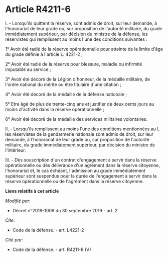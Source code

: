 # Article R4211-6

I. - Lorsqu'ils quittent la réserve, sont admis de droit, sur leur demande, à l'honorariat de leur grade ou, sur proposition
de l'autorité militaire, du grade immédiatement supérieur, par décision du ministre de la défense, les réservistes qui
remplissent au moins l'une des conditions suivantes :

1° Avoir été radié de la réserve opérationnelle pour atteinte de la limite d'âge du grade définie à l'article L. 4221-2 ;

2° Avoir été radié de la réserve pour blessure, maladie ou infirmité imputable au service ;

3° Avoir été décoré de la Légion d'honneur, de la médaille militaire, de l'ordre national du mérite ou être titulaire d'une
citation ;

4° Avoir été décoré de la médaille de la défense nationale ;

5° Etre âgé de plus de trente-cinq ans et justifier de deux cents jours au moins d'activité dans la réserve opérationnelle ;

6° Avoir été décoré de la médaille des services militaires volontaires.

II. - Lorsqu'ils remplissent au moins l'une des conditions mentionnées au I, les réservistes de la gendarmerie nationale sont
admis de droit, sur leur demande, à l'honorariat de leur grade ou, sur proposition de l'autorité militaire, du grade
immédiatement supérieur, par décision du ministre de l'intérieur.

III. - Dès souscription d'un contrat d'engagement à servir dans la réserve opérationnelle ou dès délivrance d'un agrément
dans la réserve citoyenne, l'honorariat et, le cas échéant, l'admission au grade immédiatement supérieur sont suspendus pour
la durée de l'engagement à servir dans la réserve opérationnelle ou de l'agrément dans la réserve citoyenne.

**Liens relatifs à cet article**

_Modifié par_:

  - Décret n°2019-1009 du 30 septembre 2019 - art. 2

_Cite_:

  - Code de la défense. - art. L4221-2

_Cité par_:

  - Code de la défense. - art. R4211-8 (V)
